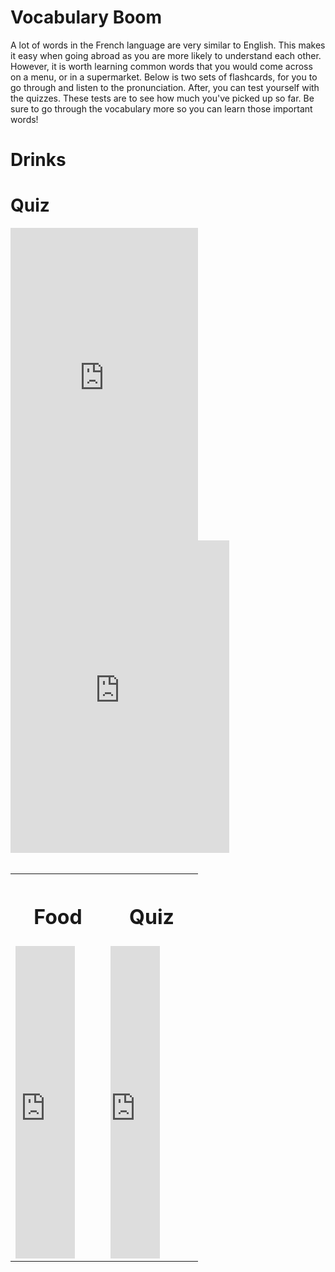 <h1> <strong> Vocabulary Boom </strong> </h1>
<p> A lot of words in the French language are very similar to English. This makes it easy when going abroad as you are more likely to understand each other. However, it is worth learning common words that you would come across on a menu, or in a supermarket. Below is two sets of flashcards, for you to go through and listen to the pronunciation. After, you can test yourself with the quizzes. These tests are to see how much you've picked up so far. Be sure to go through the vocabulary more so you can learn those important words! </p>
<div style="width: 500px;
<table style="width:100%">
<tr>
  <th> <h1> Drinks </h1> </th>
  <th> <h1> Quiz </h1> </th> </th> </tr>
<td> <iframe src="https://quizlet.com/472295579/flashcards/embed?i=13p126&x=1jj1" height="500" width="60%" style="border:0"></iframe> </td>
<td> <iframe src="https://quizlet.com/472295579/test/embed?i=13p126&x=1jj1" height="500" width="70%" style="border:0"></iframe> </td>
   </table>  </div>
<br>
  
  <table style="width:300">
<th> <h1> Food </h1> </th>
 <th> <h1> Quiz </h1> </th> </tr>
<td> <iframe src="https://quizlet.com/472297415/test/embed?i=13p126&x=1jj1" height="500" width="70%" style="border:0"></iframe> </td>
<td> <iframe src="https://quizlet.com/472297415/flashcards/embed?i=13p126&x=1jj1" height="500" width="60%" style="border:0"></iframe>  </td>
</table>
